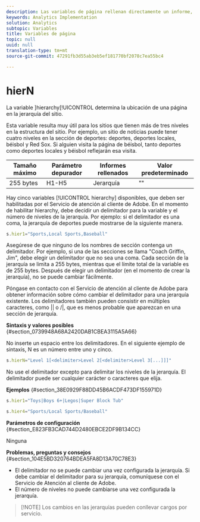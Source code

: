 ```yaml
---
description: Las variables de página rellenan directamente un informe, como pageName, Props de lista, Variables de lista, etc.
keywords: Analytics Implementation
solution: Analytics
subtopic: Variables
title: Variables de página
topic: null
uuid: null
translation-type: tm+mt
source-git-commit: 47291fb3d55ab3eb5ef181770bf2078c7ea55bc4

---
```




# hierN

La variable ]hierarchy[!UICONTROL  determina la ubicación de una página en la jerarquía del sitio.


<!-- 

hierN.xml

 -->

Esta variable resulta muy útil para los sitios que tienen más de tres niveles en la estructura del sitio. Por ejemplo, un sitio de noticias puede tener cuatro niveles en la sección de deportes: deportes, deportes locales, béisbol y Red Sox. Si alguien visita la página de béisbol, tanto deportes como deportes locales y béisbol reflejarán esa visita.

| Tamaño máximo | Parámetro depurador | Informes rellenados | Valor predeterminado |
|---|---|---|---|
| 255 bytes | H1-H5 | Jerarquía | "" |

Hay cinco variables [!UICONTROL hierarchy] disponibles, que deben ser habilitadas por el Servicio de atención al cliente de Adobe. En el momento de habilitar hierarchy, debe decidir un delimitador para la variable y el número de niveles de la jerarquía. Por ejemplo: si el delimitador es una coma, la jerarquía de deportes puede mostrarse de la siguiente manera.

```js
s.hier1="Sports,Local Sports,Baseball"
```

Asegúrese de que ninguno de los nombres de sección contenga un delimitador. Por ejemplo, si una de las secciones se llama "Coach Griffin, Jim", debe elegir un delimitador que no sea una coma. Cada sección de la jerarquía se limita a 255 bytes, mientras que el límite total de la variable es de 255 bytes. Después de elegir un delimitador (en el momento de crear la jerarquía), no se puede cambiar fácilmente.

Póngase en contacto con el Servicio de atención al cliente de Adobe para obtener información sobre cómo cambiar el delimitador para una jerarquía existente. Los delimitadores también pueden consistir en múltiples caracteres, como || o /|\, que es menos probable que aparezcan en una sección de jerarquía.

**Sintaxis y valores posibles** {#section_0739948A68A2420DAB1CBEA3115A5A66}

No inserte un espacio entre los delimitadores. En el siguiente ejemplo de sintaxis, N es un número entre uno y cinco.

```js
s.hierN="Level 1[<delimiter>Level 2[<delimiter>Level 3[...]]]"
```

No use el delimitador excepto para delimitar los niveles de la jerarquía. El delimitador puede ser cualquier carácter o caracteres que elija.

**Ejemplos** {#section_38E0929F88DD45B6ACDF473DF155971D}

```js
s.hier1="Toys|Boys 6+|Legos|Super Block Tub"
```

```js
s.hier4="Sports/Local Sports/Baseball"
```

**Parámetros de configuración** {#section_E823FB3CAD744D2480EBCE2DF9B134CC}

Ninguna

**Problemas, preguntas y consejos** {#section_104E5BD320764BDEA5FA8D13A70C78E3}

* El delimitador no se puede cambiar una vez configurada la jerarquía. Si debe cambiar el delimitador para su jerarquía, comuníquese con el Servicio de Atención al cliente de Adobe.
* El número de niveles no puede cambiarse una vez configurada la jerarquía.

> [!NOTE] Los cambios en las jerarquías pueden conllevar cargos por servicio.


